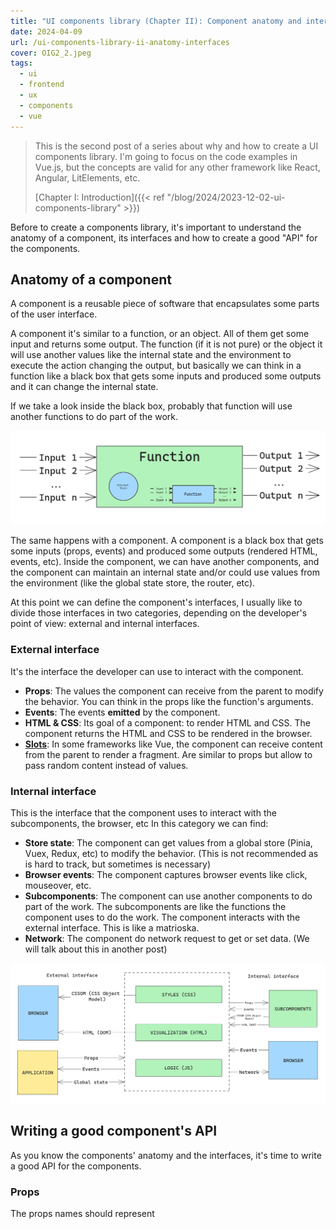 ```yaml
---
title: "UI components library (Chapter II): Component anatomy and interfaces"
date: 2024-04-09
url: /ui-components-library-ii-anatomy-interfaces
cover: OIG2_2.jpeg
tags:
  - ui
  - frontend
  - ux
  - components
  - vue
---
```


> This is the second post of a series about why and how to create a UI components library. I'm going to focus on the code examples in Vue.js, but the concepts are valid for any other framework like React, Angular, LitElements, etc.
> 
> [Chapter I: Introduction]({{< ref "/blog/2024/2023-12-02-ui-components-library" >}})


Before to create a components library, it's important to understand the anatomy of a component, its interfaces and how to create a good "API" for the components.  

## Anatomy of a component

A component is a reusable piece of software that encapsulates some parts of the user interface. 

A component it's similar to a function, or an object. All of them get some input and returns some output. The function (if it is not pure) or the object it will use another values like the internal state and the environment to execute the action changing the output, but basically we can think in a function like a black box that gets some inputs and produced some outputs and it can change the internal state. 

If we take a look inside the black box, probably that function will use another functions to do part of the work.

![Component like a function](function.png)

The same happens with a component. A component is a black box that gets some inputs (props, events) and produced some outputs (rendered HTML, events, etc). Inside the component, we can have another components, and the component can maintain an internal state and/or could use values from the environment (like the global state store, the router, etc).

At this point we can define the component's interfaces, I usually like to divide those interfaces in two categories, depending on the developer's point of view: external and internal interfaces.

### External interface
It's the interface the developer can use to interact with the component. 

* **Props**: The values the component can receive from the parent to modify the behavior. You can think in the props like the function's arguments.
* **Events**: The events **emitted** by the component. 
* **HTML & CSS**: Its goal of a component: to render HTML and CSS. The component returns the HTML and CSS to be rendered in the browser.
* **[Slots](https://vuejs.org/guide/components/slots.html)**: In some frameworks like Vue, the component can receive content from the parent to render a fragment. Are similar to props but allow to pass random content instead of values.

### Internal interface
This is the interface that the component uses to interact with the subcomponents, the browser, etc In this category we can find:

* **Store state**: The component can get values from a global store (Pinia, Vuex, Redux, etc) to modify the behavior. (This is not recommended as is hard to track, but sometimes is necessary)
* **Browser events**: The component captures browser events like click, mouseover, etc.
* **Subcomponents**: The component can use another components to do part of the work. The subcomponents are like the functions the component uses to do the work. The component interacts with the external interface. This is like a matrioska.
* **Network**: The component do network request to get or set data. (We will talk about this in another post) 



![Component's anathomy](interface.png)


## Writing a good component's API

As you know the components' anatomy and the interfaces, it's time to write a good API for the components.

### Props
The props names should represent 





